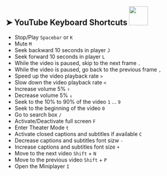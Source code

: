 ## ➤ YouTube Keyboard Shortcuts   <img src="https://media.giphy.com/media/WUlplcMpOCEmTGBtBW/giphy.gif" width="50">
* Stop/Play  ```Spacebar``` or ```K```
* Mute  ```M```
* Seek backward 10 seconds in player ```J```
* Seek forward 10 seconds in player ```L```
* While the video is paused, skip to the next frame ```.```
* While the video is paused, go back to the previous frame ```,```
* Speed up the video playback rate ```>```
* Slow down the video playback rate ```<```
* Increase volume 5% ```↑```
* Decrease volume 5% ```↓```
* Seek to the 10% to 90% of the video ```1``` ... ```9```
* Seek to the beginning of the video ```0```
* Go to search box ```/```
* Activate/Deactivate full screen ```F```
* Enter Theater Mode ```t```
* Activate closed captions and subtitles if available ```C```
* Decrease captions and subtitles font sizw ```-```
* Increase captions and subtitles font size ```+```
* Move to the next video ```Shift``` + ```N```
* Move to the previous video ```Shift``` + ```P```
* Open the Miniplayer ```I```
